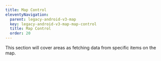 ```yaml
---
title: Map Control
eleventyNavigation:
  parent: legacy-android-v3-map
  key: legacy-android-v3-map-map-control
  title: Map Control
  order: 20
---
```


This section will cover areas as fetching data from specific items on the map.
